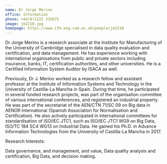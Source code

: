 ```yaml
---
name: Dr Jorge Merino
office: Information
phone: +44(0)1223 332675
image: jm2210.jpg
homepage: https://www.ifm.eng.cam.ac.uk/people/jm2210
---
```

Dr Jorge Merino is a research associate at the Institute for Manufacturing of the University of Cambridge specialised in data quality evaluation and certification, and data management. He has experience working with international organisations from public and private sectors including insurance, banks, IT, certification authorities, and other universities. He is a Certified Information System Auditor by ISACA as well.



Previously, Dr J. Merino worked as a research fellow and assistant professor at the Institute of Information Systems and Technology in the University of Castilla-La Mancha in Spain. During that time, he participated in several funded research projects, was part of the organisation committee of various international conferences, and registered an industrial property. He was part of the secretariat of the AEN/CTN 71/SC 09 on Big data in AENOR International (Spanish Association for Normalisation and Certification). He also actively participated in international committees for standardisation of ISO/IEC JTC1, such as ISO/IEC JTC1 WG9 on Big Data, ISO/TC 184 SC4 WG13 on Industrial Data. He gained his Ph.D. in Advance Information Technologies from the University of Castilla-La Mancha in 2017.



Research Interests:

Data governance, and management, and value,
Data quality analysis and certification,
Big Data, and decision making.
